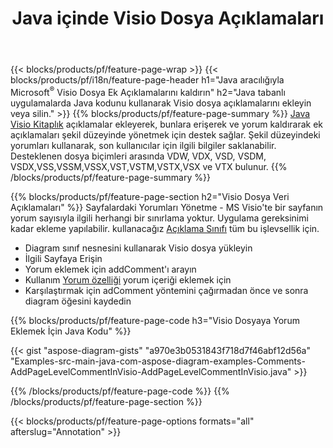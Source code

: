 ﻿---
title: Java içinde Visio Dosya Açıklamaları
url: /tr/java/annotation/
description: Yalnızca birkaç satırlık Java koduyla Visio veri açıklamasını ekleyin veya kaldırın.
---
{{< blocks/products/pf/feature-page-wrap >}}
{{< blocks/products/pf/i18n/feature-page-header h1="Java aracılığıyla Microsoft<sup>&reg;</sup> Visio Dosya Ek Açıklamalarını kaldırın" h2="Java tabanlı uygulamalarda Java kodunu kullanarak Visio dosya açıklamalarını ekleyin veya silin." >}}
{{% blocks/products/pf/feature-page-summary %}}
[Java Visio Kitaplık](/diagram/java/) açıklamalar ekleyerek, bunlara erişerek ve yorum kaldırarak ek açıklamaları şekil düzeyinde yönetmek için destek sağlar. Şekil düzeyindeki yorumları kullanarak, son kullanıcılar için ilgili bilgiler saklanabilir. Desteklenen dosya biçimleri arasında VDW, VDX, VSD, VSDM, VSDX,VSS,VSSM,VSSX,VST,VSTM,VSTX,VSX ve VTX bulunur.
{{% /blocks/products/pf/feature-page-summary %}}

{{% blocks/products/pf/feature-page-section h2="Visio Dosya Veri Açıklamaları" %}}
Sayfalardaki Yorumları Yönetme - MS Visio'te bir sayfanın yorum sayısıyla ilgili herhangi bir sınırlama yoktur. Uygulama gereksinimi kadar ekleme yapılabilir. kullanacağız [Açıklama Sınıfı](https://apireference.aspose.com/diagram/java/com.aspose.diagram/annotation) tüm bu işlevsellik için.

+ Diagram sınıf nesnesini kullanarak Visio dosya yükleyin
+ İlgili Sayfaya Erişin 
+ Yorum eklemek için addComment'ı arayın
+ Kullanım [Yorum özelliği](https://apireference.aspose.com/diagram/java/com.aspose.diagram/annotation#Comment) yorum içeriği eklemek için 
+ Karşılaştırmak için adComment yöntemini çağırmadan önce ve sonra diagram öğesini kaydedin

{{% blocks/products/pf/feature-page-code h3="Visio Dosyaya Yorum Eklemek İçin Java Kodu" %}}

{{< gist "aspose-diagram-gists" "a970e3b0531843f718d7f46abf12d56a" "Examples-src-main-java-com-aspose-diagram-examples-Comments-AddPageLevelCommentInVisio-AddPageLevelCommentInVisio.java" >}}

{{% /blocks/products/pf/feature-page-code %}}
{{% /blocks/products/pf/feature-page-section %}}

{{< blocks/products/pf/feature-page-options formats="all" afterslug="Annotation" >}}